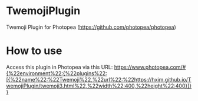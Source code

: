 # TwemojiPlugin
Twemoji Plugin for Photopea (https://github.com/photopea/photopea)
# How to use
Access this plugin in Photopea via this URL: https://www.photopea.com/#{%22environment%22:{%22plugins%22:[{%22name%22:%22Twemoji%22,%22url%22:%22https://hxim.github.io/TwemojiPlugin/twemoji3.html%22,%22width%22:400,%22height%22:400}]}}
